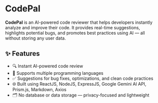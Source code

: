 # CodePal

**CodePal** is an AI-powered code reviewer that helps developers instantly analyze and improve their code. It provides real-time suggestions, highlights potential bugs, and promotes best practices using AI — all without storing any user data.

## ✨ Features

- 🔍 Instant AI-powered code review
- 🧠 Supports multiple programming languages
- ✅ Suggestions for bug fixes, optimizations, and clean code practices
- 🌐 Built using  ReactJS, NodeJS, ExpressJS, Google Gemini Al API, Prism.js, Markdown, Axios 
- 🗂️ No database or data storage — privacy-focused and lightweight


